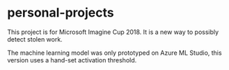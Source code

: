 # personal-projects
This project is for Microsoft Imagine Cup 2018. It is a new way to possibly detect stolen work.

The machine learning model was only prototyped on Azure ML Studio, this version uses a hand-set activation threshold. 
